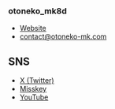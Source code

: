 ### otoneko_mk8d
- [Website](https://otoneko-mk.com)
- contact@otoneko-mk.com
## SNS
- [X (Twitter)](https://twitter.com/otnk_mk8d)
- [Misskey](https://misskey.io/@otnk_mk8d)
- [YouTube](https://youtube.com/@otnk_mk8d)

